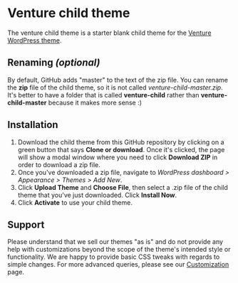 # Venture child theme

The venture child theme is a starter blank child theme for the [Venture WordPress theme](https://themesharbor.com/downloads/venture/).

## Renaming _(optional)_

By default, GitHub adds "master" to the text of the zip file. You can rename the **zip** file of the child theme, so it is not called _venture-child-master.zip_. It's better to have a folder that is called **venture-child** rather than **venture-child-master** because it makes more sense :)

## Installation

1. Download the child theme from this GitHub repository by clicking on a green button that says **Clone or download**. Once it's clicked, the page will show a modal window where you need to click **Download ZIP** in order to download a zip file.
2. Once you've downloaded a zip file, navigate to _WordPress dashboard > Appearance > Themes > Add New_.
3. Click **Upload Theme** and **Choose File**, then select a .zip file of the child theme that you've just downloaded. Click **Install Now**.
4. Click **Activate** to use your child theme.

## Support

Please understand that we sell our themes "as is" and do not provide any help with customizations beyond the scope of the theme's intended style or functionality. We are happy to provide basic CSS tweaks with regards to simple changes. For more advanced queries, please see our [Customization](https://themesharbor.com/customization/) page.
